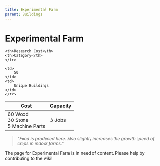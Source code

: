 ```yaml
---
title: Experimental Farm
parent: Buildings
---
```

# Experimental Farm

<table>
<thead>
	<tr>
	<th>Cost</th>
	<th>Capacity</th>
	
	<th>Research Cost</th>
	<th>Category</th>
	</tr>
</thead>
<tbody>
	<tr>
	<td>
		60 Wood<br>30 Stone<br>5 Machine Parts
	</td>
	<td>
		3 Jobs
	</td>
	
	<td>
		50
	</td>
	<td>
		Unique Buildings
	</td>
	</tr>
</tbody>
</table>

> *"Food is produced here. Also slightly increases the growth speed of crops in indoor farms."*

The page for Experimental Farm is in need of content. Please help by contributing to the wiki!
